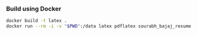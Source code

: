 
### Build using Docker

```sh
docker build -t latex .
docker run --rm -i -v "$PWD":/data latex pdflatex sourabh_bajaj_resume.tex
```
